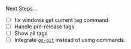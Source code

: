 Next Steps...
- [ ] fix windows get current tag command
- [ ] Handle pre-release tags
- [ ] Show all tags
- [ ] Integrate [`go-git`](https://git-scm.com/book/en/v2/Appendix-B:-Embedding-Git-in-your-Applications-go-git) instead of using commands.
